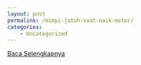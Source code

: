 ```yaml
---
layout: post
permalink: /mimpi-jatuh-saat-naik-motor/
categories:
    - Uncategorized
---
```


[Baca Selengkapnya](/06)